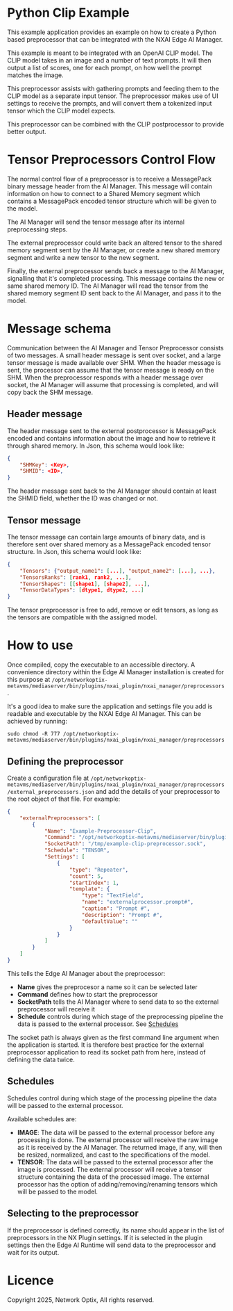 Python Clip Example
=========================

This example application provides an example on how to create a Python based preprocessor that can be integrated with the NXAI Edge AI Manager.

This example is meant to be integrated with an OpenAI CLIP model. The CLIP model takes in an image and a number of text prompts. It will then output a list of scores, one for each prompt, on how well the prompt matches the image.

This preprocessor assists with gathering prompts and feeding them to the CLIP model as a separate input tensor. The preprocessor makes use of UI settings to receive the prompts, and will convert them a tokenized input tensor which the CLIP model expects.

This preprocessor can be combined with the CLIP postprocessor to provide better output.

# Tensor Preprocessors Control Flow

The normal control flow of a preprocessor is to receive a MessagePack binary message header from the AI Manager. This message will contain information on how to connect to a Shared Memory segment which contains a MessagePack encoded tensor structure which will be given to the model.

The AI Manager will send the tensor message after its internal preprocessing steps.

The external preprocessor could write back an altered tensor to the shared memory segment sent by the AI Manager, or create a new shared memory segment and write a new tensor to the new segment. 

Finally, the external preprocessor sends back a message to the AI Manager, signalling that it's completed processing. This message contains the new or same shared memory ID. The AI Manager will read the tensor from the shared memory segment ID sent back to the AI Manager, and pass it to the model.

# Message schema

Communication between the AI Manager and Tensor Preprocessor consists of two messages. A small header message is sent over socket, and a large tensor message is made available over SHM. When the header message is sent, the processor can assume that the tensor message is ready on the SHM. When the preprocessor responds with a header message over socket, the AI Manager will assume that processing is completed, and will copy back the SHM message.

## Header message

The header message sent to the external postprocessor is MessagePack encoded and contains information about the image and how to retrieve it through shared memory. In Json, this schema would look like:

```json
{
    "SHMKey": <Key>,
    "SHMID": <ID>,
}
```

The header message sent back to the AI Manager should contain at least the SHMID field, whether the ID was changed or not.

## Tensor message

The tensor message can contain large amounts of binary data, and is therefore sent over shared memory as a MessagePack encoded tensor structure. In Json, this schema would look like:

```json
{
    "Tensors": {"output_name1": [...], "output_name2": [...], ...},
    "TensorsRanks": [rank1, rank2, ...],
    "TensorShapes": [[shape1], [shape2], ...],
    "TensorDataTypes": [dtype1, dtype2, ...]
}
```

The tensor preprocessor is free to add, remove or edit tensors, as long as the tensors are compatible with the assigned model.

# How to use

Once compiled, copy the executable to an accessible directory. A convenience directory within the Edge AI Manager installation is created for this purpose at `/opt/networkoptix-metavms/mediaserver/bin/plugins/nxai_plugin/nxai_manager/preprocessors`.

It's a good idea to make sure the application and settings file you add is readable and executable by the NXAI Edge AI Manager. This can be achieved by running:

```
sudo chmod -R 777 /opt/networkoptix-metavms/mediaserver/bin/plugins/nxai_plugin/nxai_manager/preprocessors
```

## Defining the preprocessor

Create a configuration file at `/opt/networkoptix-metavms/mediaserver/bin/plugins/nxai_plugin/nxai_manager/preprocessors/external_preprocessors.json` and add the details of your preprocessor to the root object of that file. For example: 

``` json
{
    "externalPreprocessors": [
        {
            "Name": "Example-Preprocessor-Clip",
            "Command": "/opt/networkoptix-metavms/mediaserver/bin/plugins/nxai_plugin/nxai_manager/preprocessors/preprocessor-python-clip-example",
            "SocketPath": "/tmp/example-clip-preprocessor.sock",
            "Schedule": "TENSOR",
            "Settings": [
                {
                    "type": "Repeater",
                    "count": 5,
                    "startIndex": 1,
                    "template": {
                        "type": "TextField",
                        "name": "externalprocessor.prompt#",
                        "caption": "Prompt #",
                        "description": "Prompt #",
                        "defaultValue": ""
                    }
                }
            ]
        }
    ]
}
```

This tells the Edge AI Manager about the preprocessor:
- **Name** gives the preprocesor a name so it can be selected later
- **Command** defines how to start the preprocessor
- **SocketPath** tells the AI Manager where to send data to so the external preprocessor will receive it
- **Schedule** controls during which stage of the preprocessing pipeline the data is passed to the external processor. See [Schedules](#schedules)

The socket path is always given as the first command line argument when the application is started. It is therefore best practice for the external preprocessor application to read its socket path from here, instead of defining the data twice.

## Schedules

Schedules control during which stage of the processing pipeline the data will be passed to the external processor.

Available schedules are:

- **IMAGE**: The data will be passed to the external processor before any processing is done. The external processor will receive the raw image as it is received by the AI Manager. 
The returned image, if any, will then be resized, normalized, and cast to the specifications of the model.
- **TENSOR**: The data will be passed to the external processor after the image is processed. The external processor will receive a tensor structure containing the data of the processed image. 
The external processor has the option of adding/removing/renaming tensors which will be passed to the model.


## Selecting to the preprocessor

If the preprocessor is defined correctly, its name should appear in the list of preprocessors in the NX Plugin settings. If it is selected in the plugin settings then the Edge AI Runtime will send data to the preprocessor and wait for its output.

# Licence

Copyright 2025, Network Optix, All rights reserved.